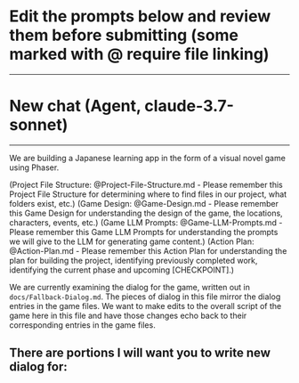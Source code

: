# Edit the prompts below and review them before submitting (some marked with @ require file linking)

---

# New chat (Agent, claude-3.7-sonnet)

---

We are building a Japanese learning app in the form of a visual novel game using Phaser.

(Project File Structure: @Project-File-Structure.md - Please remember this Project File Structure for determining where to find files in our project, what folders exist, etc.)
(Game Design: @Game-Design.md - Please remember this Game Design for understanding the design of the game, the locations, characters, events, etc.)
(Game LLM Prompts: @Game-LLM-Prompts.md - Please remember this Game LLM Prompts for understanding the prompts we will give to the LLM for generating game content.)
(Action Plan: @Action-Plan.md - Please remember this Action Plan for understanding the plan for building the project, identifying previously completed work, identifying the current phase and upcoming [CHECKPOINT].)

We are currently examining the dialog for the game, written out in `docs/Fallback-Dialog.md`. The pieces of dialog in this file mirror the dialog entries in the game files. We want to make edits to the overall script of the game here in this file and have those changes echo back to their corresponding entries in the game files.

There are portions I will want you to write new dialog for:
-

